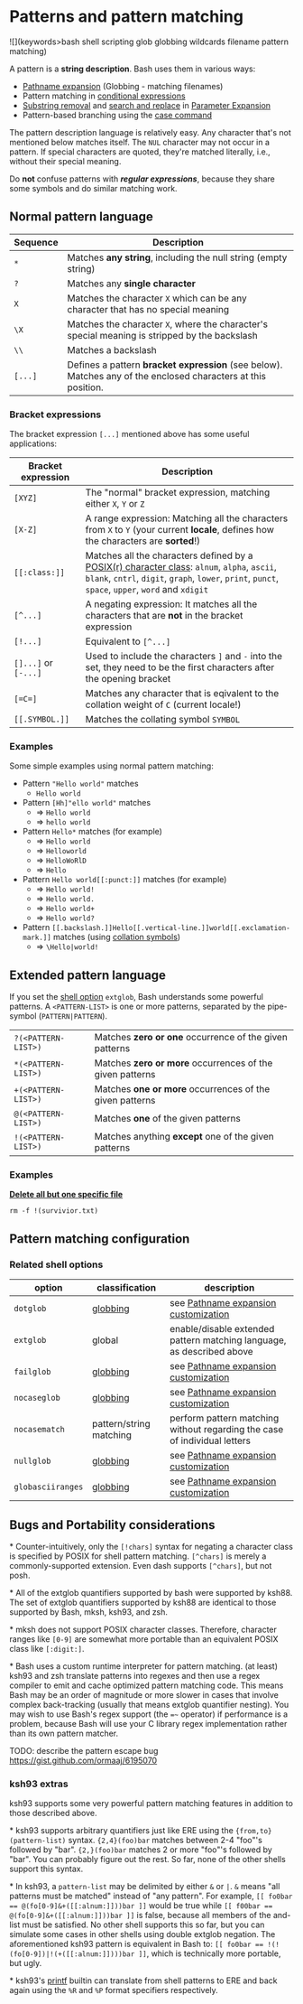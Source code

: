 # Patterns and pattern matching

![](keywords>bash shell scripting glob globbing wildcards filename pattern matching)

A pattern is a **string description**. Bash uses them in various ways:

- [Pathname expansion](/syntax/expansion/globs) (Globbing - matching
  filenames)
- Pattern matching in [conditional
  expressions](/syntax/ccmd/conditional_expression)
- [Substring removal](/syntax/pe#substring_removal) and [search and
  replace](/syntax/pe#search_and_replace) in [Parameter
  Expansion](/syntax/pe)
- Pattern-based branching using the [case command](/syntax/ccmd/case)

The pattern description language is relatively easy. Any character
that's not mentioned below matches itself. The `NUL` character may not
occur in a pattern. If special characters are quoted, they're matched
literally, i.e., without their special meaning.

Do **not** confuse patterns with ***regular expressions***, because they
share some symbols and do similar matching work.

## Normal pattern language

| Sequence | Description                                                                                                    |
|----------|----------------------------------------------------------------------------------------------------------------|
| `*`      | Matches **any string**, including the null string (empty string)                                               |
| `?`      | Matches any **single character**                                                                               |
| `X`      | Matches the character `X` which can be any character that has no special meaning                               |
| `\X`     | Matches the character `X`, where the character's special meaning is stripped by the backslash                  |
| `\\`     | Matches a backslash                                                                                            |
| `[...]`  | Defines a pattern **bracket expression** (see below). Matches any of the enclosed characters at this position. |

### Bracket expressions

The bracket expression `[...]` mentioned above has some useful
applications:

| Bracket expression   | Description                                                                                                                                                                                                                                                                                |
|----------------------|--------------------------------------------------------------------------------------------------------------------------------------------------------------------------------------------------------------------------------------------------------------------------------------------|
| `[XYZ]`              | The "normal" bracket expression, matching either `X`, `Y` or `Z`                                                                                                                                                                                                                           |
| `[X-Z]`              | A range expression: Matching all the characters from `X` to `Y` (your current **locale**, defines how the characters are **sorted**!)                                                                                                                                                      |
| `[[:class:]]`        | Matches all the characters defined by a [POSIX(r) character class](https://pubs.opengroup.org/onlinepubs/009696899/basedefs/xbd_chap07.html#tag_07_03_01): `alnum`, `alpha`, `ascii`, `blank`, `cntrl`, `digit`, `graph`, `lower`, `print`, `punct`, `space`, `upper`, `word` and `xdigit` |
| `[^...]`             | A negating expression: It matches all the characters that are **not** in the bracket expression                                                                                                                                                                                            |
| `[!...]`             | Equivalent to `[^...]`                                                                                                                                                                                                                                                                     |
| `[]...]` or `[-...]` | Used to include the characters `]` and `-` into the set, they need to be the first characters after the opening bracket                                                                                                                                                                    |
| `[=C=]`              | Matches any character that is eqivalent to the collation weight of `C` (current locale!)                                                                                                                                                                                                   |
| `[[.SYMBOL.]]`       | Matches the collating symbol `SYMBOL`                                                                                                                                                                                                                                                      |

### Examples

Some simple examples using normal pattern matching:

- Pattern `"Hello world"` matches
  - `Hello world`
- Pattern `[Hh]"ello world"` matches
  - =\> `Hello world`
  - =\> `hello world`
- Pattern `Hello*` matches (for example)
  - =\> `Hello world`
  - =\> `Helloworld`
  - =\> `HelloWoRlD`
  - =\> `Hello`
- Pattern `Hello world[[:punct:]]` matches (for example)
  - =\> `Hello world!`
  - =\> `Hello world.`
  - =\> `Hello world+`
  - =\> `Hello world?`
- Pattern
  `[[.backslash.]]Hello[[.vertical-line.]]world[[.exclamation-mark.]]`
  matches (using [collation
  symbols](https://pubs.opengroup.org/onlinepubs/009696899/basedefs/xbd_chap07.html#tag_07_03_02_04))
  - =\> `\Hello|world!`

## Extended pattern language

If you set the [shell option](/internals/shell_options) `extglob`, Bash
understands some powerful patterns. A `<PATTERN-LIST>` is one or more
patterns, separated by the pipe-symbol (`PATTERN|PATTERN`).

|                     |                                                            |
|---------------------|------------------------------------------------------------|
| `?(<PATTERN-LIST>)` | Matches **zero or one** occurrence of the given patterns   |
| `*(<PATTERN-LIST>)` | Matches **zero or more** occurrences of the given patterns |
| `+(<PATTERN-LIST>)` | Matches **one or more** occurrences of the given patterns  |
| `@(<PATTERN-LIST>)` | Matches **one** of the given patterns                      |
| `!(<PATTERN-LIST>)` | Matches anything **except** one of the given patterns      |

### Examples

**<u>Delete all but one specific file</u>**

    rm -f !(survivior.txt)

## Pattern matching configuration

### Related shell options

| option            | classification                      | description                                                                   |
|-------------------|-------------------------------------|-------------------------------------------------------------------------------|
| `dotglob`         | [globbing](/syntax/expansion/globs) | see [Pathname expansion customization](/syntax/expansion/globs#Customization) |
| `extglob`         | global                              | enable/disable extended pattern matching language, as described above         |
| `failglob`        | [globbing](/syntax/expansion/globs) | see [Pathname expansion customization](/syntax/expansion/globs#Customization) |
| `nocaseglob`      | [globbing](/syntax/expansion/globs) | see [Pathname expansion customization](/syntax/expansion/globs#Customization) |
| `nocasematch`     | pattern/string matching             | perform pattern matching without regarding the case of individual letters     |
| `nullglob`        | [globbing](/syntax/expansion/globs) | see [Pathname expansion customization](/syntax/expansion/globs#Customization) |
| `globasciiranges` | [globbing](/syntax/expansion/globs) | see [Pathname expansion customization](/syntax/expansion/globs#Customization) |

## Bugs and Portability considerations

\* Counter-intuitively, only the `[!chars]` syntax for negating a
character class is specified by POSIX for shell pattern matching.
`[^chars]` is merely a commonly-supported extension. Even dash supports
`[^chars]`, but not posh.

\* All of the extglob quantifiers supported by bash were supported by
ksh88. The set of extglob quantifiers supported by ksh88 are identical
to those supported by Bash, mksh, ksh93, and zsh.

\* mksh does not support POSIX character classes. Therefore, character
ranges like `[0-9]` are somewhat more portable than an equivalent POSIX
class like `[:digit:]`.

\* Bash uses a custom runtime interpreter for pattern matching. (at
least) ksh93 and zsh translate patterns into regexes and then use a
regex compiler to emit and cache optimized pattern matching code. This
means Bash may be an order of magnitude or more slower in cases that
involve complex back-tracking (usually that means extglob quantifier
nesting). You may wish to use Bash's regex support (the `=~` operator)
if performance is a problem, because Bash will use your C library regex
implementation rather than its own pattern matcher.

TODO: describe the pattern escape bug
<https://gist.github.com/ormaaj/6195070>

### ksh93 extras

ksh93 supports some very powerful pattern matching features in addition
to those described above.

\* ksh93 supports arbitrary quantifiers just like ERE using the
`{from,to}(pattern-list)` syntax. `{2,4}(foo)bar` matches between 2-4
"foo"'s followed by "bar". `{2,}(foo)bar` matches 2 or more "foo"'s
followed by "bar". You can probably figure out the rest. So far, none of
the other shells support this syntax.

\* In ksh93, a `pattern-list` may be delimited by either `&` or `|`. `&`
means "all patterns must be matched" instead of "any pattern". For
example, `[[ fo0bar == @(fo[0-9]&+([[:alnum:]]))bar ]]` would be true
while `[[ f00bar == @(fo[0-9]&+([[:alnum:]]))bar ]]` is false, because
all members of the and-list must be satisfied. No other shell supports
this so far, but you can simulate some cases in other shells using
double extglob negation. The aforementioned ksh93 pattern is equivalent
in Bash to: `[[ fo0bar == !(!(fo[0-9])|!(+([[:alnum:]])))bar ]]`, which
is technically more portable, but ugly.

\* ksh93's [printf](commands/builtin/printf) builtin can translate from
shell patterns to ERE and back again using the `%R` and `%P` format
specifiers respectively.
